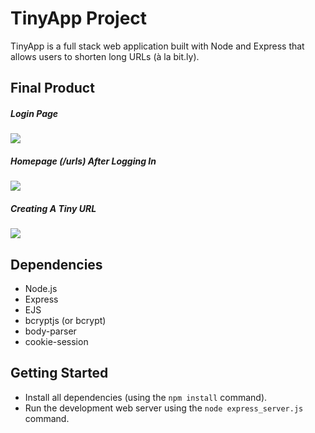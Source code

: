 # TinyApp Project

TinyApp is a full stack web application built with Node and Express that allows users to shorten long URLs (à la bit.ly).

## Final Product


##### Login Page
![](file:///home/xiaowei/Pictures/login-page.png)

##### Homepage (/urls) After Logging In
![](file:///home/xiaowei/Pictures/urls-after-logged-in.png)

##### Creating A Tiny URL
![](file:///home/xiaowei/Pictures/create-new-url.png)

## Dependencies

- Node.js
- Express
- EJS
- bcryptjs (or bcrypt)
- body-parser
- cookie-session

## Getting Started

- Install all dependencies (using the `npm install` command).
- Run the development web server using the `node express_server.js` command.